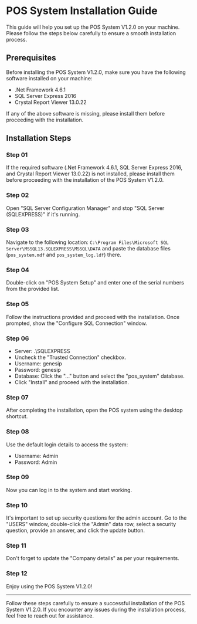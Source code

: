 # POS System Installation Guide

This guide will help you set up the POS System V1.2.0 on your machine. Please follow the steps below carefully to ensure a smooth installation process.

## Prerequisites

Before installing the POS System V1.2.0, make sure you have the following software installed on your machine:

- .Net Framework 4.6.1
- SQL Server Express 2016
- Crystal Report Viewer 13.0.22

If any of the above software is missing, please install them before proceeding with the installation.

## Installation Steps

### Step 01

If the required software (.Net Framework 4.6.1, SQL Server Express 2016, and Crystal Report Viewer 13.0.22) is not installed, please install them before proceeding with the installation of the POS System V1.2.0.

### Step 02

Open "SQL Server Configuration Manager" and stop "SQL Server (SQLEXPRESS)" if it's running.

### Step 03

Navigate to the following location: `C:\Program Files\Microsoft SQL Server\MSSQL13.SQLEXPRESS\MSSQL\DATA` and paste the database files (`pos_system.mdf` and `pos_system_log.ldf`) there.

### Step 04

Double-click on "POS System Setup" and enter one of the serial numbers from the provided list.

### Step 05

Follow the instructions provided and proceed with the installation. Once prompted, show the "Configure SQL Connection" window.

### Step 06

- Server: .\SQLEXPRESS
- Uncheck the "Trusted Connection" checkbox.
- Username: genesip
- Password: genesip
- Database: Click the "..." button and select the "pos_system" database.
- Click "Install" and proceed with the installation.

### Step 07

After completing the installation, open the POS system using the desktop shortcut.

### Step 08

Use the default login details to access the system:
- Username: Admin
- Password: Admin

### Step 09

Now you can log in to the system and start working.

### Step 10

It's important to set up security questions for the admin account. Go to the "USERS" window, double-click the "Admin" data row, select a security question, provide an answer, and click the update button.

### Step 11

Don't forget to update the "Company details" as per your requirements.

### Step 12

Enjoy using the POS System V1.2.0!

---

Follow these steps carefully to ensure a successful installation of the POS System V1.2.0. If you encounter any issues during the installation process, feel free to reach out for assistance.
